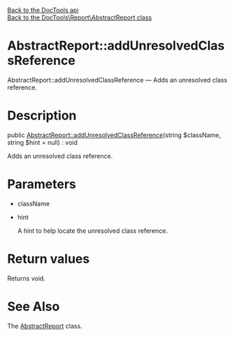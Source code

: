[Back to the DocTools api](https://github.com/lingtalfi/DocTools/blob/master/doc/api/DocTools.md)<br>
[Back to the DocTools\Report\AbstractReport class](https://github.com/lingtalfi/DocTools/blob/master/doc/api/DocTools/Report/AbstractReport.md)


AbstractReport::addUnresolvedClassReference
================



AbstractReport::addUnresolvedClassReference — Adds an unresolved class reference.




Description
================


public [AbstractReport::addUnresolvedClassReference](https://github.com/lingtalfi/DocTools/blob/master/doc/api/DocTools/Report/AbstractReport/addUnresolvedClassReference.md)(string $className, string $hint = null) : void




Adds an unresolved class reference.




Parameters
================


- className

    

- hint

    A hint to help locate the unresolved class reference.


Return values
================

Returns void.







See Also
================

The [AbstractReport](https://github.com/lingtalfi/DocTools/blob/master/doc/api/DocTools/Report/AbstractReport.md) class.
